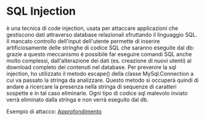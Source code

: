 # SQL Injection

è una tecnica di code injection, usata per attaccare applicazioni che gestiscono dati attraverso database relazionali sfruttando il linguaggio SQL. Il mancato controllo dell'input dell'utente permette di inserire artificiosamente delle stringhe di codice SQL che saranno eseguite dal db: grazie a questo meccanismo è possibile far eseguire comandi SQL anche molto complessi, dall'alterazione dei dati (es. creazione di nuovi utenti) al download completo dei contenuti nel database. Per prevenire la sql injection, ho utilizzato il metodo escape() della classe MySql.Connection a cui va passato la stringa da analizzare. Questo metodo si occuperà quindi di andare a ricercare la presenza nella stringa di sequenze di caratteri sospette e in tal caso eliminarle. Ogni tipo di codice sql malevolo inviato verrà eliminato dalla stringa e non verrà eseguito dal db.

Esempio di attacco: [Approfondimento](https://github.com/fabiopalazzi/tesi_my_forum/blob/master/vulnerable-back-end/app/test/sql_injection.js)